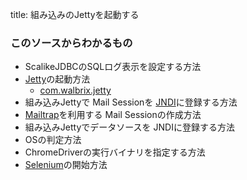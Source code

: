 title: 組み込みのJettyを起動する

### このソースからわかるもの

- ScalikeJDBCのSQLログ表示を設定する方法
- <a href="#" data-wikipedia-page="Jetty">Jetty</a>の起動方法
    - [com.walbrix.jetty](${contextRoot}/src/main/scala/com/walbrix/jetty/package.scala)
- 組み込みJettyで Mail Sessionを <a href="#" data-wikipedia-page="Java_Naming_and_Directory_Interface">JNDI</a>に登録する方法
- [Mailtrap](https://mailtrap.io/)を利用する Mail Sessionの作成方法
- 組み込みJettyでデータソースを JNDIに登録する方法
- OSの判定方法
- ChromeDriverの実行バイナリを指定する方法
- [Selenium](http://www.seleniumhq.org/)の開始方法

